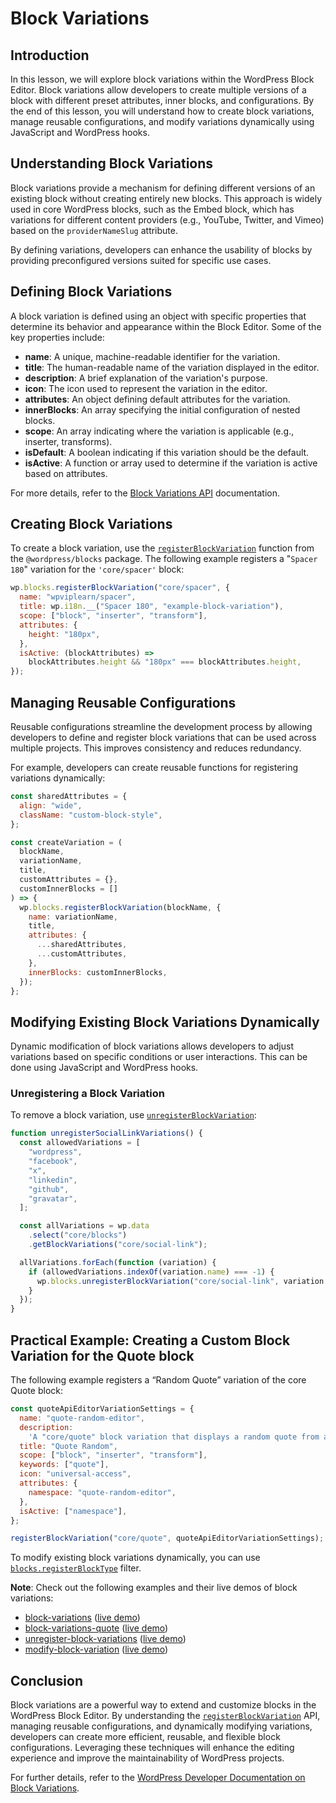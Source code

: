 # Block Variations

## Introduction

In this lesson, we will explore block variations within the WordPress Block Editor. Block variations allow developers to create multiple versions of a block with different preset attributes, inner blocks, and configurations. By the end of this lesson, you will understand how to create block variations, manage reusable configurations, and modify variations dynamically using JavaScript and WordPress hooks.

## Understanding Block Variations

Block variations provide a mechanism for defining different versions of an existing block without creating entirely new blocks. This approach is widely used in core WordPress blocks, such as the Embed block, which has variations for different content providers (e.g., YouTube, Twitter, and Vimeo) based on the `providerNameSlug` attribute.

By defining variations, developers can enhance the usability of blocks by providing preconfigured versions suited for specific use cases.

## Defining Block Variations

A block variation is defined using an object with specific properties that determine its behavior and appearance within the Block Editor. Some of the key properties include:

- **name**: A unique, machine-readable identifier for the variation.
- **title**: The human-readable name of the variation displayed in the editor.
- **description**: A brief explanation of the variation's purpose.
- **icon**: The icon used to represent the variation in the editor.
- **attributes**: An object defining default attributes for the variation.
- **innerBlocks**: An array specifying the initial configuration of nested blocks.
- **scope**: An array indicating where the variation is applicable (e.g., inserter, transforms).
- **isDefault**: A boolean indicating if this variation should be the default.
- **isActive**: A function or array used to determine if the variation is active based on attributes.

For more details, refer to the [Block Variations API](https://developer.wordpress.org/block-editor/reference-guides/block-api/block-variations/) documentation.

## Creating Block Variations

To create a block variation, use the [`registerBlockVariation`](https://developer.wordpress.org/block-editor/reference-guides/block-api/block-variations/#creating-a-block-variation) function from the `@wordpress/blocks` package. The following example registers a "`Spacer 180`" variation for the `'core/spacer'` block:

```javascript
wp.blocks.registerBlockVariation("core/spacer", {
  name: "wpviplearn/spacer",
  title: wp.i18n.__("Spacer 180", "example-block-variation"),
  scope: ["block", "inserter", "transform"],
  attributes: {
    height: "180px",
  },
  isActive: (blockAttributes) =>
    blockAttributes.height && "180px" === blockAttributes.height,
});
```

## Managing Reusable Configurations

Reusable configurations streamline the development process by allowing developers to define and register block variations that can be used across multiple projects. This improves consistency and reduces redundancy.

For example, developers can create reusable functions for registering variations dynamically:

```javascript
const sharedAttributes = {
  align: "wide",
  className: "custom-block-style",
};

const createVariation = (
  blockName,
  variationName,
  title,
  customAttributes = {},
  customInnerBlocks = []
) => {
  wp.blocks.registerBlockVariation(blockName, {
    name: variationName,
    title,
    attributes: {
      ...sharedAttributes,
      ...customAttributes,
    },
    innerBlocks: customInnerBlocks,
  });
};
```

## Modifying Existing Block Variations Dynamically

Dynamic modification of block variations allows developers to adjust variations based on specific conditions or user interactions. This can be done using JavaScript and WordPress hooks.

### Unregistering a Block Variation

To remove a block variation, use [`unregisterBlockVariation`](https://developer.wordpress.org/block-editor/reference-guides/block-api/block-variations/#removing-a-block-variation):

```javascript
function unregisterSocialLinkVariations() {
  const allowedVariations = [
    "wordpress",
    "facebook",
    "x",
    "linkedin",
    "github",
    "gravatar",
  ];

  const allVariations = wp.data
    .select("core/blocks")
    .getBlockVariations("core/social-link");

  allVariations.forEach(function (variation) {
    if (allowedVariations.indexOf(variation.name) === -1) {
      wp.blocks.unregisterBlockVariation("core/social-link", variation.name);
    }
  });
}
```

## Practical Example: Creating a Custom Block Variation for the Quote block

The following example registers a “Random Quote” variation of the core Quote block:

```javascript
const quoteApiEditorVariationSettings = {
  name: "quote-random-editor",
  description:
    'A "core/quote" block variation that displays a random quote from a local JSON file',
  title: "Quote Random",
  scope: ["block", "inserter", "transform"],
  keywords: ["quote"],
  icon: "universal-access",
  attributes: {
    namespace: "quote-random-editor",
  },
  isActive: ["namespace"],
};

registerBlockVariation("core/quote", quoteApiEditorVariationSettings);
```

To modify existing block variations dynamically, you can use [`blocks.registerBlockType`](https://developer.wordpress.org/block-editor/reference-guides/filters/block-filters/#blocks-registerblocktype) filter.

**Note**: Check out the following examples and their live demos of block variations:

- [block-variations](https://github.com/Automattic/wpvip-learn-enterprise-block-editor/tree/trunk/examples/block-variations) ([live demo](https://playground.wordpress.net/?blueprint-url=https://raw.githubusercontent.com/Automattic/wpvip-learn-enterprise-block-editor/refs/heads/trunk/examples/block-variations/_playground/blueprint.json))
- [block-variations-quote](https://github.com/Automattic/wpvip-learn-enterprise-block-editor/tree/trunk/examples/block-variations-quote) ([live demo](https://playground.wordpress.net/?blueprint-url=https://raw.githubusercontent.com/Automattic/wpvip-learn-enterprise-block-editor/refs/heads/trunk/examples/block-variations-quote/_playground/blueprint.json))
- [unregister-block-variations](https://github.com/Automattic/wpvip-learn-enterprise-block-editor/tree/trunk/examples/unregister-block-variations) ([live demo](https://playground.wordpress.net/?blueprint-url=https://raw.githubusercontent.com/Automattic/wpvip-learn-enterprise-block-editor/refs/heads/trunk/examples/unregister-block-variations/_playground/blueprint.json))
- [modify-block-variation](https://github.com/Automattic/wpvip-learn-enterprise-block-editor/tree/trunk/examples/modify-block-variation) ([live demo](https://playground.wordpress.net/?blueprint-url=https://raw.githubusercontent.com/Automattic/wpvip-learn-enterprise-block-editor/refs/heads/trunk/examples/modify-block-variation/_playground/blueprint.json))

## Conclusion

Block variations are a powerful way to extend and customize blocks in the WordPress Block Editor. By understanding the [`registerBlockVariation`](https://developer.wordpress.org/block-editor/reference-guides/block-api/block-variations/#registerblockvariation) API, managing reusable configurations, and dynamically modifying variations, developers can create more efficient, reusable, and flexible block configurations. Leveraging these techniques will enhance the editing experience and improve the maintainability of WordPress projects.

For further details, refer to the [WordPress Developer Documentation on Block Variations](https://developer.wordpress.org/block-editor/reference-guides/block-api/block-variations/).  